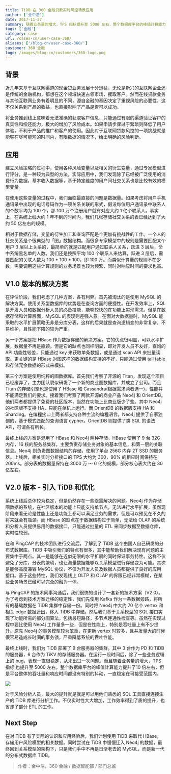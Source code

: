 ```yaml
---
title: TiDB 在 360 金融贷款实时风控场景应用
author: ['金中浩']
date: 2017-11-27
summary: 随着业务量的增大，TPS 指标提升至 5000 左右，整个数据库平台的峰值计算能力提升了 10 倍左右，但是平台整体的吞吐量和响应时间都没有特别的抖动，一直稳定在可接受范围内。
tags: ['金融']
category: case
url: /cases-cn/user-case-360/
aliases: ['/blog-cn/user-case-360/']
customer: 360 金融
logo: /images/blog-cn/customers/360-logo.png
---
```


## 背景

近几年来基于互联网渠道的现金贷业务发展十分迅猛，无论是新兴的互联网企业还是传统的金融机构，都想在这个领域快速占领市场，攫取客户。然而在线贷款业务与其他互联网业务有着明显的不同，源自金融的基因决定了重视风险的必要性，这不仅关系到产品的收益，也直接影响了产品是否可以成功。

将业务推到线上意味着无法准确的获取客户信息，只能通过有限的渠道验证客户的真实性和偿还能力，极大的增加了风险成本。如果申请步骤过于繁琐则降低了用户体验，不利于产品的推广和客户的使用。因此对于互联网贷款风控的一项挑战就是能够在尽可能短的时间内，有限数据的情况下，给出明确的风险判断。

## 应用

建立风险策略的过程中，使用各种风险变量以及相关的衍生变量，通过专家模型进行评分，是一种较为典型的方法。实际应用中，我们发现除了已经被广泛使用的消费行为数据，基本收入数据等，基于特定维度的用户间社交关系也是比较有效的模型变量。

在使用这些变量的过程中，我们面临最直接的问题是数据量。如果考虑将用户手机通讯录中出现的电话号码作为一项关系关联的形式，假设每位用户通讯录中联系人的个数平均为 100 个，那 100 万个注册用户就有对应大约 1 亿个联系人。事实上，在系统上线大约 1 年不到的时间内，我们几张存储社交关系的表已经达到了大约 50 亿左右的规模。

相对于数据存储，变量的衍生加工和查询匹配是个更加有挑战性的工作。一个人的社交关系是个很典型的「图」数据结构。而很多专家模型中的规则是需要匹配某个用户 3 层以上关系的，最简单的就是匹配用户通过联系人关系，跃进 3 层后，命中系统黑名单的人数。我们还是按照平均 100 个联系人来估算，跃进 3 层后，需要匹配的关联人数为 100 * 100 * 100，即 100 万。而类似计算量的规则不在少数，需要调用这些计算规则的业务场景也较为频繁，同时对响应时间的要求也高。

## V1.0 版本的解决方案

在评估阶段，我们考虑了几种方案，各有利弊。首先被淘汰的是使用 MySQL 的解决方案。使用关系型数据库的优势是在查询方面的便捷性。在开发效率上，SQL 是开发人员和数据分析人员的必备技能，能够较快的在功能上实现需求。但是在数据存储和计算层面，MySQL 的表现则差强人意。在面对大数据量时，MySQL 能采取的水平扩展策略无非是分库分表，这样的后果就是查询逻辑变的非常复杂，不易维护，且性能下降的较为严重。

另一个方案是把 HBase 作为数据存储的解决方案。它的优点很明显，可以水平扩展，数据量不再是瓶颈。但是它的缺点也同样明显，即对开发人员不友好，查询的 API 功能性较差，只能通过 key 来获取单条数据，或是通过 scan API 来批量读取。更关键的是 HBase 对图这样的数据结构支持的不好，只能通过使用 tall table 和存储冗余数据的形式来模拟。

第三个方案是使用纯粹的图数据库。首先我们考察了开源的 Titan，发现这个项目已经废弃了，主力团队貌似研发了一个新的商业图数据库，并成立了公司。而且 Titan 的存储引擎也是使用了 HBase 和 Cassandra(根据需求两者选一)，性能并不能满足我们的要求。接着我们考察了两款开源的商业产品 Neo4j 和 OrientDB。他们两者都提供了免费的社区版本，当然在功能上比商业版少了些。其中 Neo4j 的社区版不支持 HA，只能在单机上运行。而 OrientDB 的数据版支持 HA 和 Sharding。在编程接口上两者都支持各种主流的编程语言。Neo4j 提供了自家独创的，基于模式匹配的查询语言 cypher。OrientDB 则提供了类 SQL 的语法 API，可谓各有所长。

最终上线的方案是混用了 HBase 和 Neo4j 两种存储。HBase 使用了 9 台 32G 内存，16 核的服务器集群，主要负责存储业务对象的基本信息，和第一层的关联信息。Neo4j 则负责图数据结构的存储，使用了单台 256G 内存 2T SSD 的服务器。上线后，相关实时分析接口的 TPS 大约为 300，90% 的相应时间保持在 200ms。部分表的数据量保持在 3000 万 ～ 6 亿的规模，部分核心表大约在 30 亿左右。

## V2.0 版本 - 引入 TiDB 和优化

系统上线后总体较为稳定，但是仍然存在一些亟需解决的问题。Neo4j 作为存储图数据的系统，在社区版本的功能上只能支持单节点，无法进行水平扩展，虽然现阶段来看无论是性能上还是功能上都可以满足业务的需求，但是可以预见在不久的将来就会有瓶颈。而 HBase 的缺点在于数据结构过于简单，无法给 OLAP 的系统和分析人员提供易用的数据接口，只能通过批量的 ETL 来同步数据至数据仓库，实时性较弱。

在和 PingCAP 的技术团队进行交流后，了解到了 TiDB 这个由国人自己研发的分布式数据库。TiDB 中吸引我们的特点有很多，其中能帮助我们解决现有问题的主要集中于两点。其一是能够在近似无限的水平扩展的同时保证事务特性。这样不仅避免了分库，分表的繁琐，也让海量数据能够以关系模型进行存储变为可能。其次是能够高度兼容 MySQL 协议，不仅为开发人员及数据人员都提供了良好的应用接口。基于这些特性，我们发现线上 OLTP 和 OLAP 的界限已经非常模糊，在某些业务场景已经可以完全的融为一体。

与 PingCAP 的技术同事沟通后，我们很快的设计了一套新的技术方案（V2.0）。为了考虑到技术方案迁移的稳定性，我们先使用 Kafka 作为一条数据旁路，将所有的基础数据在 TiDB 集群中存储一份。同时将 Neo4j 中大约 70 亿个 vertex 和相关 edge 数据迁出，移入 TiDB 中存储。然后我们基于关系模型的 SQL 接口实现了功能所需的部分图算法，包括最短路径，多节点连通性检查等。虽然在实现过程中要比使用 Neo4j 工作量多一些，但是在性能上，特别是吞吐量上有不少提升。原先 Neo4j 的事务模型较为笨重，在更新 vertex 时较多，且并发量大的时候很容易造成长时间的事务锁，严重降低系统的吞吐性能。

最终上线时，我们为 TiDB 部署了 9 台服务器的集群。其中 3 台作为 PD 和 TiDB 的服务器，6 台作为 TiKV 的存储服务器。在运行一段时间后，除了一些业务逻辑上的 bug，表现一直很稳定，从未出过一次问题。而且随着业务量的增大，TPS 指标 也提升至 5000 左右，整个数据库平台的峰值计算能力提升了10 倍左右，但是平台整体的吞吐量和响应时间都没有特别的抖动，一直稳定在可接受范围内。

![](http://upload-images.jianshu.io/upload_images/542677-584fd2342cae18ab.png?imageMogr2/auto-orient/strip%7CimageView2/2/w/1240)

对于风险分析人员，最大的提升就是就是可以用他们熟悉的 SQL 工具直接连接生产的 TiDB 库进行分析工作。不仅实时性大大增加，工作效率得到了质的提升，也省却了部分 ETL 的工作。

## Next Step

在对 TiDB 有了实际的认识和应用经验后，我们计划使用 TiDB 来取代 HBase，存储用户风险模型的相关数据。同时尝试在 TiDB 中慢慢迁入 Neo4j 的数据，最终回到关系模型的架构下，只是我们手中不再是日渐老去的 MySQL，而是新一代的分布式数据库 TiDB。



> 作者：金中浩，360 金融 / 数据智能部 / 部门总监

